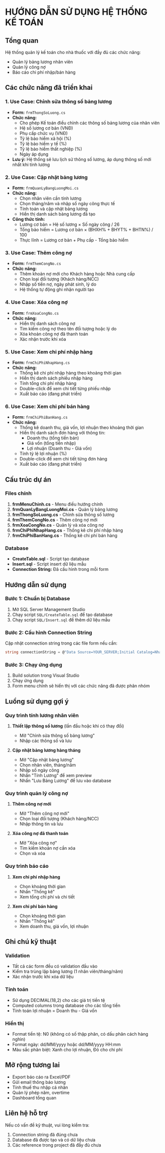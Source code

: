 # HƯỚNG DẪN SỬ DỤNG HỆ THỐNG KẾ TOÁN

## Tổng quan
Hệ thống quản lý kế toán cho nhà thuốc với đầy đủ các chức năng:
- Quản lý bảng lương nhân viên
- Quản lý công nợ
- Báo cáo chi phí nhập/bán hàng

## Các chức năng đã triển khai

### 1. **Use Case: Chỉnh sửa thông số bảng lương**
- **Form:** `frmThongSoLuong.cs`
- **Chức năng:** 
  - Cho phép Kế toán điều chỉnh các thông số bảng lương của nhân viên
  - Hệ số lương cơ bản (VNĐ)
  - Phụ cấp chức vụ (VNĐ)
  - Tỷ lệ bảo hiểm xã hội (%)
  - Tỷ lệ bảo hiểm y tế (%)
  - Tỷ lệ bảo hiểm thất nghiệp (%)
  - Ngày áp dụng
- **Lưu ý:** Hệ thống sẽ lưu lịch sử thông số lương, áp dụng thông số mới nhất khi tính lương

### 2. **Use Case: Cập nhật bảng lương**
- **Form:** `frmQuanLyBangLuongMoi.cs`
- **Chức năng:**
  - Chọn nhân viên cần tính lương
  - Chọn tháng/năm và nhập số ngày công thực tế
  - Tính toán và cập nhật bảng lương
  - Hiển thị danh sách bảng lương đã tạo
- **Công thức tính:**
  - Lương cơ bản = Hệ số lương × Số ngày công / 26
  - Tổng bảo hiểm = Lương cơ bản × (BHXH% + BHYT% + BHTN%) / 100
  - Thực lĩnh = Lương cơ bản + Phụ cấp - Tổng bảo hiểm

### 3. **Use Case: Thêm công nợ**
- **Form:** `frmThemCongNo.cs`
- **Chức năng:**
  - Thêm khoản nợ mới cho Khách hàng hoặc Nhà cung cấp
  - Chọn loại đối tượng (Khách hàng/NCC)
  - Nhập số tiền nợ, ngày phát sinh, lý do
  - Hệ thống tự động ghi nhận người tạo

### 4. **Use Case: Xóa công nợ**
- **Form:** `frmXoaCongNo.cs`
- **Chức năng:**
  - Hiển thị danh sách công nợ
  - Tìm kiếm công nợ theo tên đối tượng hoặc lý do
  - Xóa khoản công nợ đã thanh toán
  - Xác nhận trước khi xóa

### 5. **Use Case: Xem chi phí nhập hàng**
- **Form:** `frmChiPhiNhapHang.cs`
- **Chức năng:**
  - Thống kê chi phí nhập hàng theo khoảng thời gian
  - Hiển thị danh sách phiếu nhập hàng
  - Tính tổng chi phí nhập hàng
  - Double-click để xem chi tiết từng phiếu nhập
  - Xuất báo cáo (đang phát triển)

### 6. **Use Case: Xem chi phí bán hàng**
- **Form:** `frmChiPhiBanHang.cs`
- **Chức năng:**
  - Thống kê doanh thu, giá vốn, lợi nhuận theo khoảng thời gian
  - Hiển thị danh sách đơn hàng với thông tin:
    - Doanh thu (tổng tiền bán)
    - Giá vốn (tổng tiền nhập)
    - Lợi nhuận (Doanh thu - Giá vốn)
  - Tính tỷ lệ lợi nhuận (%)
  - Double-click để xem chi tiết từng đơn hàng
  - Xuất báo cáo (đang phát triển)

## Cấu trúc dự án

### Files chính
1. **frmMenuChinh.cs** - Menu điều hướng chính
2. **frmQuanLyBangLuongMoi.cs** - Quản lý bảng lương
3. **frmThongSoLuong.cs** - Chỉnh sửa thông số lương
4. **frmThemCongNo.cs** - Thêm công nợ mới
5. **frmXoaCongNo.cs** - Quản lý và xóa công nợ
6. **frmChiPhiNhapHang.cs** - Thống kê chi phí nhập hàng
7. **frmChiPhiBanHang.cs** - Thống kê chi phí bán hàng

### Database
- **CreateTable.sql** - Script tạo database
- **Insert.sql** - Script insert dữ liệu mẫu
- **Connection String:** Đã cấu hình trong mỗi form

## Hướng dẫn sử dụng

### Bước 1: Chuẩn bị Database
1. Mở SQL Server Management Studio
2. Chạy script `SQL/CreateTable.sql` để tạo database
3. Chạy script `SQL/Insert.sql` để thêm dữ liệu mẫu

### Bước 2: Cấu hình Connection String
Cập nhật connection string trong các file form nếu cần:
```csharp
string connectionString = @"Data Source=YOUR_SERVER;Initial Catalog=NhaThuocDB;Integrated Security=True;TrustServerCertificate=True";
```

### Bước 3: Chạy ứng dụng
1. Build solution trong Visual Studio
2. Chạy ứng dụng
3. Form menu chính sẽ hiển thị với các chức năng đã được phân nhóm

## Luồng sử dụng gợi ý

### Quy trình tính lương nhân viên
1. **Thiết lập thông số lương** (lần đầu hoặc khi có thay đổi)
   - Mở "Chỉnh sửa thông số bảng lương"
   - Nhập các thông số và lưu
   
2. **Cập nhật bảng lương hàng tháng**
   - Mở "Cập nhật bảng lương"
   - Chọn nhân viên, tháng/năm
   - Nhập số ngày công
   - Nhấn "Tính Lương" để xem preview
   - Nhấn "Lưu Bảng Lương" để lưu vào database

### Quy trình quản lý công nợ
1. **Thêm công nợ mới**
   - Mở "Thêm công nợ mới"
   - Chọn loại đối tượng (Khách hàng/NCC)
   - Nhập thông tin và lưu
   
2. **Xóa công nợ đã thanh toán**
   - Mở "Xóa công nợ"
   - Tìm kiếm khoản nợ cần xóa
   - Chọn và xóa

### Quy trình báo cáo
1. **Xem chi phí nhập hàng**
   - Chọn khoảng thời gian
   - Nhấn "Thống kê"
   - Xem tổng chi phí và chi tiết

2. **Xem chi phí bán hàng**
   - Chọn khoảng thời gian
   - Nhấn "Thống kê"
   - Xem doanh thu, giá vốn, lợi nhuận

## Ghi chú kỹ thuật

### Validation
- Tất cả các form đều có validation đầu vào
- Kiểm tra trùng lặp bảng lương (1 nhân viên/tháng/năm)
- Xác nhận trước khi xóa dữ liệu

### Tính toán
- Sử dụng DECIMAL(18,2) cho các giá trị tiền tệ
- Computed columns trong database cho các tổng tiền
- Tính toán lợi nhuận = Doanh thu - Giá vốn

### Hiển thị
- Format tiền tệ: N0 (không có số thập phân, có dấu phân cách hàng nghìn)
- Format ngày: dd/MM/yyyy hoặc dd/MM/yyyy HH:mm
- Màu sắc phân biệt: Xanh cho lợi nhuận, Đỏ cho chi phí

## Mở rộng tương lai
- Export báo cáo ra Excel/PDF
- Gửi email thông báo lương
- Tính thuế thu nhập cá nhân
- Quản lý phép năm, overtime
- Dashboard tổng quan

## Liên hệ hỗ trợ
Nếu có vấn đề kỹ thuật, vui lòng kiểm tra:
1. Connection string đã đúng chưa
2. Database đã được tạo và có dữ liệu chưa
3. Các reference trong project đã đầy đủ chưa
